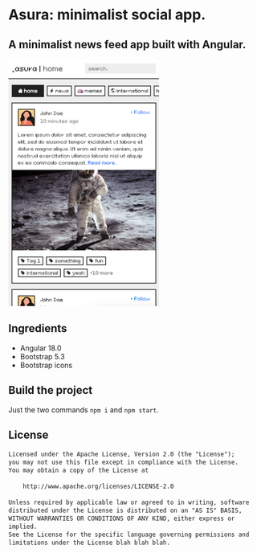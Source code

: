 # Asura: minimalist social app.

## A minimalist news feed app built with Angular.

![That's the home screen](./public/assets/images/screenshot-02.png)

## Ingredients
- Angular 18.0
- Bootstrap 5.3
- Bootstrap icons

## Build the project

Just the two commands `npm i` and `npm start`.

## License
```
Licensed under the Apache License, Version 2.0 (the "License");
you may not use this file except in compliance with the License.
You may obtain a copy of the License at

	http://www.apache.org/licenses/LICENSE-2.0

Unless required by applicable law or agreed to in writing, software
distributed under the License is distributed on an "AS IS" BASIS,
WITHOUT WARRANTIES OR CONDITIONS OF ANY KIND, either express or implied.
See the License for the specific language governing permissions and
limitations under the License blah blah blah.
```